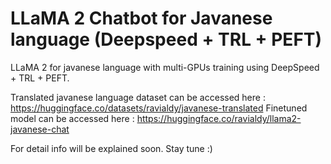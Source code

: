 # LLaMA 2 Chatbot for Javanese language (Deepspeed + TRL + PEFT)

LLaMA 2 for javanese language with multi-GPUs training using DeepSpeed + TRL + PEFT.

Translated javanese language dataset can be accessed here : https://huggingface.co/datasets/ravialdy/javanese-translated 
Finetuned model can be accessed here : https://huggingface.co/ravialdy/llama2-javanese-chat 

For detail info will be explained soon. Stay tune :)